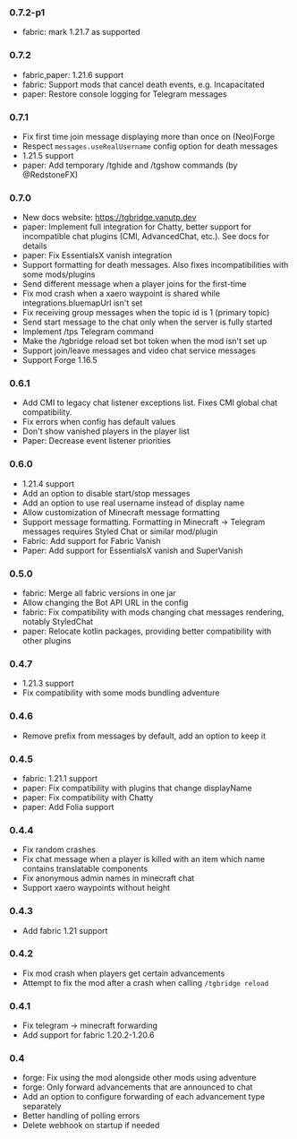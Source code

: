 ### 0.7.2-p1

- fabric: mark 1.21.7 as supported

### 0.7.2

- fabric,paper: 1.21.6 support
- fabric: Support mods that cancel death events, e.g. Incapacitated
- paper: Restore console logging for Telegram messages

### 0.7.1

- Fix first time join message displaying more than once on (Neo)Forge
- Respect `messages.useRealUsername` config option for death messages
- 1.21.5 support
- paper: Add temporary /tghide and /tgshow commands (by @RedstoneFX)

### 0.7.0

- New docs website: https://tgbridge.vanutp.dev
- paper: Implement full integration for Chatty, better support for incompatible chat plugins (CMI, AdvancedChat, etc.). See docs for details
- paper: Fix EssentialsX vanish integration
- Support formatting for death messages. Also fixes incompatibilities with some mods/plugins
- Send different message when a player joins for the first-time
- Fix mod crash when a xaero waypoint is shared while integrations.bluemapUrl isn't set
- Fix receiving group messages when the topic id is 1 (primary topic)
- Send start message to the chat only when the server is fully started
- Implement /tps Telegram command
- Make the /tgbridge reload set bot token when the mod isn't set up
- Support join/leave messages and video chat service messages
- Support Forge 1.16.5

### 0.6.1

- Add CMI to legacy chat listener exceptions list. Fixes CMI global chat compatibility.
- Fix errors when config has default values
- Don't show vanished players in the player list
- Paper: Decrease event listener priorities

### 0.6.0

- 1.21.4 support
- Add an option to disable start/stop messages
- Add an option to use real username instead of display name
- Allow customization of Minecraft message formatting
- Support message formatting. Formatting in Minecraft -> Telegram messages requires Styled Chat or similar mod/plugin
- Fabric: Add support for Fabric Vanish
- Paper: Add support for EssentialsX vanish and SuperVanish

### 0.5.0

- fabric: Merge all fabric versions in one jar
- Allow changing the Bot API URL in the config
- fabric: Fix compatibility with mods changing chat messages rendering, notably StyledChat
- paper: Relocate kotlin packages, providing better compatibility with other plugins

### 0.4.7

- 1.21.3 support
- Fix compatibility with some mods bundling adventure

### 0.4.6

- Remove prefix from messages by default, add an option to keep it

### 0.4.5

- fabric: 1.21.1 support
- paper: Fix compatibility with plugins that change displayName
- paper: Fix compatibility with Chatty
- paper: Add Folia support

### 0.4.4

- Fix random crashes
- Fix chat message when a player is killed with an item which name contains translatable components
- Fix anonymous admin names in minecraft chat
- Support xaero waypoints without height

### 0.4.3

- Add fabric 1.21 support

### 0.4.2

- Fix mod crash when players get certain advancements
- Attempt to fix the mod after a crash when calling `/tgbridge reload`

### 0.4.1

- Fix telegram -> minecraft forwarding
- Add support for fabric 1.20.2-1.20.6

### 0.4

- forge: Fix using the mod alongside other mods using adventure
- forge: Only forward advancements that are announced to chat
- Add an option to configure forwarding of each advancement type separately
- Better handling of polling errors
- Delete webhook on startup if needed
